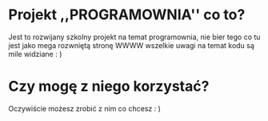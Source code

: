 # Projekt ,,PROGRAMOWNIA'' co to?
Jest to rozwijany szkolny projekt na temat programownia, nie bier tego co tu jest jako mega rozwniętą stronę WWWW wszelkie uwagi na temat kodu są mile widziane : )
# Czy mogę z niego korzystać?
Oczywiście możesz zrobić z nim co chcesz : )

